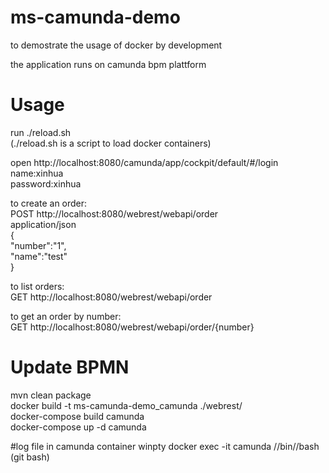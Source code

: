 # ms-camunda-demo
to demostrate the usage of docker by development 

the application runs on camunda bpm plattform

# Usage
run ./reload.sh<br/>
(./reload.sh is a script to load docker containers)<br/>

open http://localhost:8080/camunda/app/cockpit/default/#/login<br/>
name:xinhua<br/>
password:xinhua<br/>

to create an order:<br/>
POST  http://localhost:8080/webrest/webapi/order<br/>
application/json<br/>
{<br/>
 "number":"1",<br/>
 "name":"test"<br/>
}<br/>

to list orders:<br/>
GET http://localhost:8080/webrest/webapi/order<br/>

to get an order by number:<br/>
GET http://localhost:8080/webrest/webapi/order/{number}<br/>

# Update BPMN
mvn clean package<br/>
docker build -t ms-camunda-demo_camunda ./webrest/<br/>
 docker-compose build camunda<br/>
 docker-compose up -d camunda<br/>

 #log file in camunda container
 winpty docker exec -it camunda //bin//bash (git bash)<br/>
